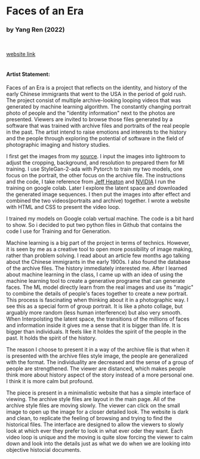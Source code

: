 # Faces of an Era 
### by Yang Ren (2022)
<br>

[website link](https://yangren72.github.io/Faces-of-an-Era/website/)
<br><br>

#### Artist Statement:

Faces of an Era is a project that reflects on the identity, and history of the early Chinese immigrants that went to the USA in the period of gold rush. The project consist of multiple archive-looking looping videos that was generated by machine learning algorithm. The constantly changing portrait photo of people and the "identity information" next to the photos are presented. Viewers are invited to browse those files generated by a software that was trained with archive files and portraits of the real people in the past. The artist intend to raise emotions and interests to the history and the people through exploring the potential of software in the field of photographic imaging and history studies.

I first get the images from my [source](https://digitallibrary.californiahistoricalsociety.org/object/22481?solr_nav%5Bid%5D=74504d2e9f0c5c063c30&solr_nav%5Bpage%5D=2&solr_nav%5Boffset%5D=9#page/1/mode/2up). I input the images into lightroom to adjust the cropping, background, and resolution to prepared them for Ml training. I use StyleGan-2-ada with Pytorch to train my two models, one focus on the portrait, the other focus on the archive file. The instructions and the code, I take reference from [Jeff Heaton](https://github.com/jeffheaton) and [NVIDIA](https://github.com/NVlabs/stylegan2-ada-pytorch) I run the training on google colab. Later I explore the latent space and downloaded the generated image sequences. I then put the images into after effect and combined the two videos(portraits and archive) together. I wrote a website with HTML and CSS to present the video loop.

I trained my models on Google colab vertual machine. The code is a bit hard to show. So i decided to put two python files in Github that contains the code I use for Training and for Generation.

Machine learning is a big part of the project in terms of technics. However, it is seen by me as a creative tool to open more possibility of image making, rather than problem solving. I read about an article few months ago talking about the Chinese immigrants in the early 1900s. I also found the database of the archive files. The history immediately interested me. After I learned about machine learning in the class, I came up with an idea of using the machine learning tool to create a generative programe that can generate faces. The ML model directly learn from the real images and use its "magic" to combine the details of people's faces together to create a new portrait. This process is fascinating when thinking about it in a photographic way. I see this as a special form of group portrait. It is like a photo collage, but arguably more random (less human interference) but also very smooth. When Interpolsting the latent space, the transitions of the millions of faces and information inside it gives me a sense that it is bigger than life. It is bigger than individuals. It feels like it holdes the spirit of the people in the past. It holds the spirit of the history.

The reason I choose to present it in a way of the archive file is that when it is presented with the archive files style image, the people are generalized with the format. The individuality are decreased and the sense of a group of people are strengthened. The viewer are distanced, which makes people think more about history aspect of the story instead of a more personal one. I think it is more calm but profound.

The piece is present in a minimalistic website that has a simple interface of viewing. The archive style files are layout in the main page. All of the archive style files are moving slowly. The viewer can click on the small image to open up the image for a closer detailed look. The website is dark and clean, to replicate the feeling of browsing and trying to find the historical files. The interface are designed to allow the viewers to slowly look at which ever they prefer to look in what ever oder they want. Each video loop is unique and the moving is quite slow forcing the viewer to calm down and look into the details just as what we do when we are looking into objective histocial documents.
